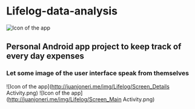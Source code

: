 # Lifelog-data-analysis
![Icon of the app](http://juanjoneri.me/img/Lifelog/lifelog_ic_launcher.png)
## Personal Android app project to keep track of every day expenses



### Let some image of the user interface speak from themselves
![Icon of the app](http://juanjoneri.me/img/Lifelog/Screen_Details Activity.png) ![Icon of the app](http://juanjoneri.me/img/Lifelog/Screen_Main Activity.png)
